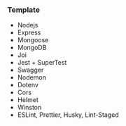 ### Template

- Nodejs
- Express
- Mongoose
- MongoDB
- Joi
- Jest + SuperTest
- Swagger
- Nodemon
- Dotenv
- Cors
- Helmet
- Winston
- ESLint, Prettier, Husky, Lint-Staged
